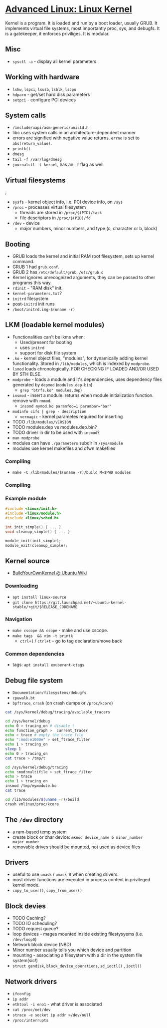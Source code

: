 # [Advanced Linux: Linux Kernel](https://www.linkedin.com/learning/advanced-linux-the-linux-kernel-2)

Kernel is a program. It is loaded and run by a boot loader, usually GRUB. It
implements virtual file systems, most importantly proc, sys, and debugfs.
It is a gatekeeper, it enforces priviliges. It is modular.

##  Misc

* `sysctl -a` - display all kernel parameters

## Working with hardware

* `lshw`, `lspci`, `lsusb`, `lsblk`, `lscpu`
* `hdparm` - get/set hard disk parameters
* `setpci` - configure PCI devices

## System calls

* `/include/uapi/asm-generic/unistd.h`
* libc uses system calls in an architecture-dependent manner
* errors are signified with negative value returns. `errno` is set to
  `abs(return_value)`.
* `printk()`
* `dmesg`
* `tail -f /var/log/dmesg`
* `journalctl -t kernel`, has an `-f` flag as well

## Virtual filesystems
;
* `sysfs` - kernel object info, i.e. PCI device info, on `/sys`
* `/proc` - processes virtual filesystem
    * threads are stored in `/proc/$(PID)/task`
    * file descriptors in `/proc/$(PID)/fd`
* `/dev` - device
    * major numbers, minor numbers, and type (c, character or b, block)

## Booting

* GRUB loads the kernel and initial RAM root filesystem, sets up kernel command.
* GRUB 1 had `grub.conf`.
* GRUB 2 has `/etc/default/grub`, `/etc/grub.d`
* Kernel ignores unrecognized arguments, they can be passed to other programs
this way.
* `rdinit` - "RAM disk" init.
* `kernel-parameters.txt`?
* `initrd` filesystem
* post-`initrd` init runs
* `/boot/initrd.img-$(uname -r)`

## LKM (loadable kernel modules)


* Functionalities can't be lkms when:
    * Used/present for booting
    * uses `initrd`
    * support for disk file system
* `.ko` - kernel object files, "modules", for dynamically adding kernel
    functionality. Stored in `/lib/modules`, which is indexed by `modprobe`.
* `lsmod` loads chronologically. FOR CHECKING IF LOADED AND/OR USED BY STH ELSE.
* `modprobe` - loads a module and it's dependencies, uses dependency files
   generated by `depmod` (`modules.dep.bin`)
   * `grep "btrfs.ko" modules.dep`)
* `insmod` - insert a module. returns when module initialization function.
   remove with `rmmod`.
   * `insomd mymod.ko paramfoo=1 parambar="bar"`
* `modinfo cifs | grep - description`
   * `vermagic` - kernel parametes required for inserting
* TODO `/lib/modules/VERSION`
* TODO modules.dep vs modules.dep.bin?
* TODO driver in dir to be used with `insmod`?
* `man modprobe`
* modules can have `./parameters` subdir in `/sys/module`
* modules use kernel makefiles and ofwn makefiles

###  Compiling

* `make -C /lib/modules/$(uname -r)/build M=$PWD modules`


### Compiling

### Example module

```c
#include <linux/init.h>
#include <linux/module.h>
#include <linux/sched.h>

int init_simple() { ... }
void cleanup_simple() { ... }

module_init(init_simple);
module_exit(cleanup_simple);
```

## Kernel source

* [BuildYourOwnKernel @ Ubuntu Wiki](https://wiki.ubuntu.com/Kernel/BuildYourOwnKernel)

### Downloading

* `apt install linux-source`
* `git clone https://git.launchpad.net/~ubuntu-kernel-stable/+git/$RELEASE_CODENAME`

### Navigation

* `make cscope && csope` - make and use cscope.
* `make tags  && vim -t printk`
    * `ctrl+]` / `ctrl+t` - go to tag declaration/move back

### Common dependencies

* tags: `apt install exuberant-ctags`

## Debug file system

* `Documentation/filesystems/debugfs`
* `cpuwalk.bt`
* `bpftrace`, `crash` (on crash dumps or `/proc/kcore`)

```bash
cat /sys/kernel/debug/tracing/available_tracers

cd /sys/kernel/debug
echo 0 > tracing_on # disable t
echo function_graph >  current_tracer
echo > trace # empty the trace file
echo ":mod:e1000e" > set_ftrace_filter
echo 1 > tracing_on
sleep 1
echo 0 > tracing_on
cat trace > /tmp/t

cd /sys/kernel/debug/tracing
echo :mod:multifile > set_ftrace_filter
echo > trace
echo 1 > tracing_on
insmod /tmp/mymodule.ko
cat trace

cd /lib/modules/$(uname -r)/build
crash vmlinux/proc/kcore
```

## The `/dev` directory

* a ram-based temp system
* create block or char device: `mknod device_name b minor_number major_number`
* removable drives should be mounted, not used as device files

## Drivers

* useful to use `umask` / `umask 0` when creating drivers.
* most driver functions are executed in process context in privileged kernel
    mode.
* `copy_to_user()`, `copy_from_user()`

## Block devies

* TODO Caching?
* TODO IO scheduling?
* TODO request queue?
* loop devices - mages mounted inside existing filestysyems (i.e. `/dev/loop0`)
* Network block device (NBD)
* Minor number usually tells you which device and partition
* mounting - associating a filesystem with a dir in the system file system(sic!)
* `struct gendisk`, `block_device_operations`, `sd_ioctl()` , `ioctl()`

## Network drivers

* `ifconfig`
* `ip addr`
* `ethtool -i eno1` - what driver is associated
* `cat /proc/net/dev`
* `strace -e socket ip addr >/dev/null`
* `/proc/interrupts`
